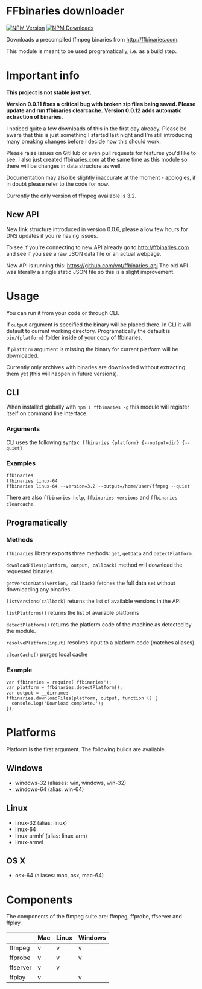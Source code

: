 # FFbinaries downloader

[![NPM Version][npm-img]][npm-url]
[![NPM Downloads][npm-dl-img]][npm-url]

[npm-url]: https://npmjs.org/package/ffbinaries
[npm-img]: https://img.shields.io/npm/v/ffbinaries.svg
[npm-dl-img]: https://img.shields.io/npm/dm/ffbinaries.svg


Downloads a precompiled ffmpeg binaries from http://ffbinaries.com.

This module is meant to be used programatically, i.e. as a build step.


# Important info

**This project is not stable just yet.**

**Version 0.0.11 fixes a critical bug with broken zip files being saved. Please update and run ffbinaries clearcache.**
**Version 0.0.12 adds automatic extraction of binaries.**

I noticed quite a few downloads of this in the first day already.
Please be aware that this is just something I started last night
and I'm still introducing many breaking changes before I decide how this should
work.

Please raise issues on GitHub or even pull requests for features you'd like to see.
I also just created ffbinaries.com at the same time as this module
so there will be changes in data structure as well.

Documentation may also be slightly inaccurate at the moment - apologies,
if in doubt please refer to the code for now.

Currently the only version of ffmpeg available is 3.2.

## New API

New link structure introduced in version 0.0.6, please allow few hours for DNS updates
if you're having issues.

To see if you're connecting to new API already go to http://ffbinaries.com and see
if you see a raw JSON data file or an actual webpage.

New API is running this: https://github.com/vot/ffbinaries-api
The old API was literally a single static JSON file so this is a slight improvement.


# Usage

You can run it from your code or through CLI.

If `output` argument is specified the binary will be placed there.
In CLI it will default to current working directory.
Programatically the default is `bin/{platform}` folder inside of your copy of ffbinaries.

If `platform` argument is missing the binary for current platform will be downloaded.

Currently only archives with binaries are downloaded without
extracting them yet (this will happen in future versions).


## CLI

When installed globally with `npm i ffbinaries -g` this module will register
itself on command line interface.

### Arguments

CLI uses the following syntax: `ffbinaries {platform} {--output=dir} {--quiet}`

### Examples

```
ffbinaries
ffbinaries linux-64
ffbinaries linux-64 --version=3.2 --output=/home/user/ffmpeg --quiet
```

There are also `ffbinaries help`, `ffbinaries versions` and `ffbinaries clearcache`.


## Programatically

### Methods

`ffbinaries` library exports three methods: `get`, `getData` and `detectPlatform`.

`downloadFiles(platform, output, callback)` method will download the requested binaries.

`getVersionData(version, callback)` fetches the full data set without downloading any binaries.

`listVersions(callback)` returns the list of available versions in the API

`listPlatforms()` returns the list of available platforms

`detectPlatform()` returns the platform code of the machine as detected by the module.

`resolvePlatform(input)` resolves input to a platform code (matches aliases).

`clearCache()` purges local cache


### Example

```
var ffbinaries = require('ffbinaries');
var platform = ffbinaries.detectPlatform();
var output = __dirname;
ffbinaries.downloadFiles(platform, output, function () {
  console.log('Download complete.');
});
```


# Platforms

Platform is the first argument. The following builds are available.

## Windows
* windows-32 (aliases: win, windows, win-32)
* windows-64 (alias: win-64)

## Linux
* linux-32 (alias: linux)
* linux-64
* linux-armhf (alias: linux-arm)
* linux-armel

## OS X
* osx-64 (aliases: mac, osx, mac-64)


# Components

The components of the ffmpeg suite are: ffmpeg, ffprobe, ffserver and ffplay.

|          | Mac | Linux | Windows |
|----------|-----|-------|---------|
| ffmpeg   | v   | v     | v       |
| ffprobe  | v   | v     | v       |
| ffserver | v   | v     |         |
| ffplay   | v   |       | v       |
